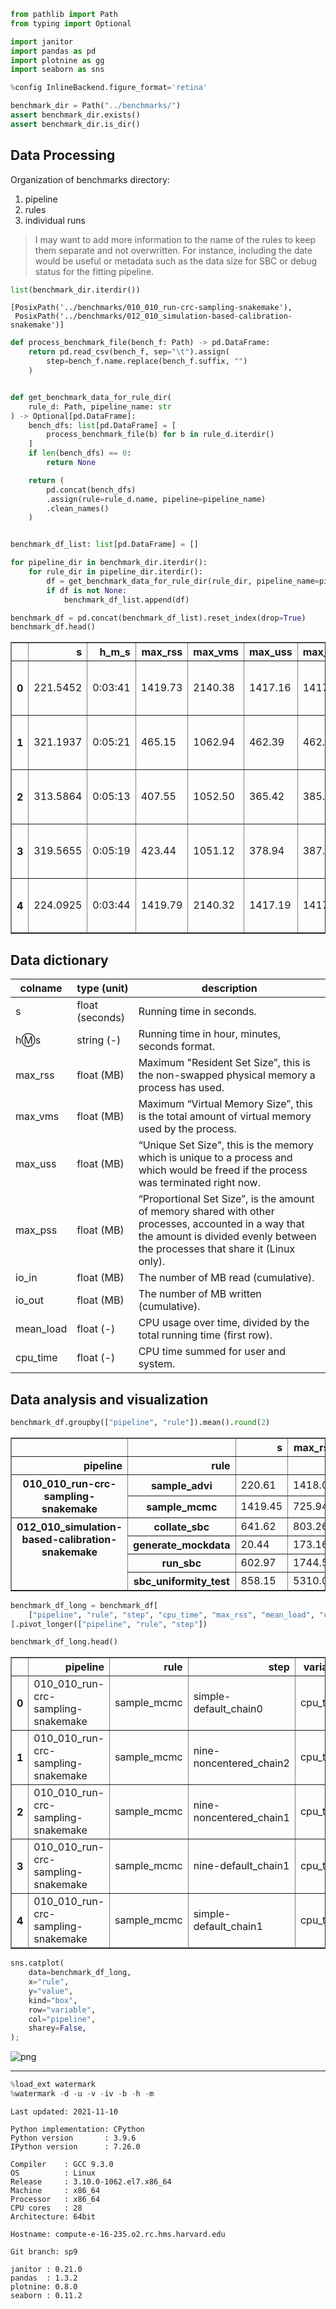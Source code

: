 ```python
from pathlib import Path
from typing import Optional

import janitor
import pandas as pd
import plotnine as gg
import seaborn as sns

%config InlineBackend.figure_format='retina'
```

```python
benchmark_dir = Path("../benchmarks/")
assert benchmark_dir.exists()
assert benchmark_dir.is_dir()
```

## Data Processing

Organization of benchmarks directory:

1. pipeline
2. rules
3. individual runs

> I may want to add more information to the name of the rules to keep them separate and not overwritten.
> For instance, including the date would be useful or metadata such as the data size for SBC or debug status for the fitting pipeline.

```python
list(benchmark_dir.iterdir())
```

    [PosixPath('../benchmarks/010_010_run-crc-sampling-snakemake'),
     PosixPath('../benchmarks/012_010_simulation-based-calibration-snakemake')]

```python
def process_benchmark_file(bench_f: Path) -> pd.DataFrame:
    return pd.read_csv(bench_f, sep="\t").assign(
        step=bench_f.name.replace(bench_f.suffix, "")
    )


def get_benchmark_data_for_rule_dir(
    rule_d: Path, pipeline_name: str
) -> Optional[pd.DataFrame]:
    bench_dfs: list[pd.DataFrame] = [
        process_benchmark_file(b) for b in rule_d.iterdir()
    ]
    if len(bench_dfs) == 0:
        return None

    return (
        pd.concat(bench_dfs)
        .assign(rule=rule_d.name, pipeline=pipeline_name)
        .clean_names()
    )


benchmark_df_list: list[pd.DataFrame] = []

for pipeline_dir in benchmark_dir.iterdir():
    for rule_dir in pipeline_dir.iterdir():
        df = get_benchmark_data_for_rule_dir(rule_dir, pipeline_name=pipeline_dir.name)
        if df is not None:
            benchmark_df_list.append(df)

benchmark_df = pd.concat(benchmark_df_list).reset_index(drop=True)
benchmark_df.head()
```

<div>
<style scoped>
    .dataframe tbody tr th:only-of-type {
        vertical-align: middle;
    }

    .dataframe tbody tr th {
        vertical-align: top;
    }

    .dataframe thead th {
        text-align: right;
    }
</style>
<table border="1" class="dataframe">
  <thead>
    <tr style="text-align: right;">
      <th></th>
      <th>s</th>
      <th>h_m_s</th>
      <th>max_rss</th>
      <th>max_vms</th>
      <th>max_uss</th>
      <th>max_pss</th>
      <th>io_in</th>
      <th>io_out</th>
      <th>mean_load</th>
      <th>cpu_time</th>
      <th>step</th>
      <th>rule</th>
      <th>pipeline</th>
    </tr>
  </thead>
  <tbody>
    <tr>
      <th>0</th>
      <td>221.5452</td>
      <td>0:03:41</td>
      <td>1419.73</td>
      <td>2140.38</td>
      <td>1417.16</td>
      <td>1417.25</td>
      <td>908.23</td>
      <td>16.45</td>
      <td>17.16</td>
      <td>38.26</td>
      <td>simple-default_chain0</td>
      <td>sample_mcmc</td>
      <td>010_010_run-crc-sampling-snakemake</td>
    </tr>
    <tr>
      <th>1</th>
      <td>321.1937</td>
      <td>0:05:21</td>
      <td>465.15</td>
      <td>1062.94</td>
      <td>462.39</td>
      <td>462.47</td>
      <td>289.45</td>
      <td>104.28</td>
      <td>63.86</td>
      <td>205.30</td>
      <td>nine-noncentered_chain2</td>
      <td>sample_mcmc</td>
      <td>010_010_run-crc-sampling-snakemake</td>
    </tr>
    <tr>
      <th>2</th>
      <td>313.5864</td>
      <td>0:05:13</td>
      <td>407.55</td>
      <td>1052.50</td>
      <td>365.42</td>
      <td>385.26</td>
      <td>158.54</td>
      <td>77.25</td>
      <td>58.78</td>
      <td>174.10</td>
      <td>nine-noncentered_chain1</td>
      <td>sample_mcmc</td>
      <td>010_010_run-crc-sampling-snakemake</td>
    </tr>
    <tr>
      <th>3</th>
      <td>319.5655</td>
      <td>0:05:19</td>
      <td>423.44</td>
      <td>1051.12</td>
      <td>378.94</td>
      <td>387.15</td>
      <td>97.58</td>
      <td>124.66</td>
      <td>60.99</td>
      <td>197.01</td>
      <td>nine-default_chain1</td>
      <td>sample_mcmc</td>
      <td>010_010_run-crc-sampling-snakemake</td>
    </tr>
    <tr>
      <th>4</th>
      <td>224.0925</td>
      <td>0:03:44</td>
      <td>1419.79</td>
      <td>2140.32</td>
      <td>1417.19</td>
      <td>1417.29</td>
      <td>959.60</td>
      <td>12.40</td>
      <td>17.09</td>
      <td>38.29</td>
      <td>simple-default_chain1</td>
      <td>sample_mcmc</td>
      <td>010_010_run-crc-sampling-snakemake</td>
    </tr>
  </tbody>
</table>
</div>

## Data dictionary

| colname | type (unit) | description |
|-------- |-------------|-------------|
| s | float (seconds) | Running time in seconds. |
| h:m:s	| string (-) | Running time in hour, minutes, seconds format. |
| max_rss | float (MB) | Maximum "Resident Set Size”, this is the non-swapped physical memory a process has used. |
| max_vms | float (MB) | Maximum “Virtual Memory Size”, this is the total amount of virtual memory used by the process. |
| max_uss | float (MB) | “Unique Set Size”, this is the memory which is unique to a process and which would be freed if the process was terminated right now. |
| max_pss | float (MB) | “Proportional Set Size”, is the amount of memory shared with other processes, accounted in a way that the amount is divided evenly between the processes that share it (Linux only). |
| io_in | float (MB) | The number of MB read (cumulative). |
| io_out | float (MB) | The number of MB written (cumulative). |
| mean_load | float (-) | CPU usage over time, divided by the total running time (first row). |
| cpu_time | float (-) | CPU time summed for user and system. |

## Data analysis and visualization

```python
benchmark_df.groupby(["pipeline", "rule"]).mean().round(2)
```

<div>
<style scoped>
    .dataframe tbody tr th:only-of-type {
        vertical-align: middle;
    }

    .dataframe tbody tr th {
        vertical-align: top;
    }

    .dataframe thead th {
        text-align: right;
    }
</style>
<table border="1" class="dataframe">
  <thead>
    <tr style="text-align: right;">
      <th></th>
      <th></th>
      <th>s</th>
      <th>max_rss</th>
      <th>max_vms</th>
      <th>max_uss</th>
      <th>max_pss</th>
      <th>io_in</th>
      <th>io_out</th>
      <th>mean_load</th>
      <th>cpu_time</th>
    </tr>
    <tr>
      <th>pipeline</th>
      <th>rule</th>
      <th></th>
      <th></th>
      <th></th>
      <th></th>
      <th></th>
      <th></th>
      <th></th>
      <th></th>
      <th></th>
    </tr>
  </thead>
  <tbody>
    <tr>
      <th rowspan="2" valign="top">010_010_run-crc-sampling-snakemake</th>
      <th>sample_advi</th>
      <td>220.61</td>
      <td>1418.07</td>
      <td>2197.32</td>
      <td>1415.48</td>
      <td>1415.64</td>
      <td>967.38</td>
      <td>25.52</td>
      <td>19.70</td>
      <td>43.53</td>
    </tr>
    <tr>
      <th>sample_mcmc</th>
      <td>1419.45</td>
      <td>725.94</td>
      <td>1345.14</td>
      <td>708.15</td>
      <td>711.92</td>
      <td>372.02</td>
      <td>88.66</td>
      <td>59.05</td>
      <td>1265.54</td>
    </tr>
    <tr>
      <th rowspan="4" valign="top">012_010_simulation-based-calibration-snakemake</th>
      <th>collate_sbc</th>
      <td>641.62</td>
      <td>803.26</td>
      <td>2913.11</td>
      <td>799.93</td>
      <td>802.38</td>
      <td>26585.63</td>
      <td>0.86</td>
      <td>60.40</td>
      <td>399.18</td>
    </tr>
    <tr>
      <th>generate_mockdata</th>
      <td>20.44</td>
      <td>173.16</td>
      <td>880.76</td>
      <td>170.72</td>
      <td>170.77</td>
      <td>216.71</td>
      <td>0.37</td>
      <td>19.58</td>
      <td>3.01</td>
    </tr>
    <tr>
      <th>run_sbc</th>
      <td>602.97</td>
      <td>1744.51</td>
      <td>3399.60</td>
      <td>742.90</td>
      <td>751.64</td>
      <td>52.41</td>
      <td>198.71</td>
      <td>95.33</td>
      <td>86.48</td>
    </tr>
    <tr>
      <th>sbc_uniformity_test</th>
      <td>858.15</td>
      <td>5310.08</td>
      <td>6813.24</td>
      <td>5305.28</td>
      <td>5307.70</td>
      <td>47729.32</td>
      <td>0.38</td>
      <td>55.34</td>
      <td>488.02</td>
    </tr>
  </tbody>
</table>
</div>

```python
benchmark_df_long = benchmark_df[
    ["pipeline", "rule", "step", "cpu_time", "max_rss", "mean_load", "cpu_time"]
].pivot_longer(["pipeline", "rule", "step"])

benchmark_df_long.head()
```

<div>
<style scoped>
    .dataframe tbody tr th:only-of-type {
        vertical-align: middle;
    }

    .dataframe tbody tr th {
        vertical-align: top;
    }

    .dataframe thead th {
        text-align: right;
    }
</style>
<table border="1" class="dataframe">
  <thead>
    <tr style="text-align: right;">
      <th></th>
      <th>pipeline</th>
      <th>rule</th>
      <th>step</th>
      <th>variable</th>
      <th>value</th>
    </tr>
  </thead>
  <tbody>
    <tr>
      <th>0</th>
      <td>010_010_run-crc-sampling-snakemake</td>
      <td>sample_mcmc</td>
      <td>simple-default_chain0</td>
      <td>cpu_time</td>
      <td>38.26</td>
    </tr>
    <tr>
      <th>1</th>
      <td>010_010_run-crc-sampling-snakemake</td>
      <td>sample_mcmc</td>
      <td>nine-noncentered_chain2</td>
      <td>cpu_time</td>
      <td>205.30</td>
    </tr>
    <tr>
      <th>2</th>
      <td>010_010_run-crc-sampling-snakemake</td>
      <td>sample_mcmc</td>
      <td>nine-noncentered_chain1</td>
      <td>cpu_time</td>
      <td>174.10</td>
    </tr>
    <tr>
      <th>3</th>
      <td>010_010_run-crc-sampling-snakemake</td>
      <td>sample_mcmc</td>
      <td>nine-default_chain1</td>
      <td>cpu_time</td>
      <td>197.01</td>
    </tr>
    <tr>
      <th>4</th>
      <td>010_010_run-crc-sampling-snakemake</td>
      <td>sample_mcmc</td>
      <td>simple-default_chain1</td>
      <td>cpu_time</td>
      <td>38.29</td>
    </tr>
  </tbody>
</table>
</div>

```python
sns.catplot(
    data=benchmark_df_long,
    x="rule",
    y="value",
    kind="box",
    row="variable",
    col="pipeline",
    sharey=False,
);
```

![png](benchmarks_files/benchmarks_10_0.png)

---

```python
%load_ext watermark
%watermark -d -u -v -iv -b -h -m
```

    Last updated: 2021-11-10

    Python implementation: CPython
    Python version       : 3.9.6
    IPython version      : 7.26.0

    Compiler    : GCC 9.3.0
    OS          : Linux
    Release     : 3.10.0-1062.el7.x86_64
    Machine     : x86_64
    Processor   : x86_64
    CPU cores   : 28
    Architecture: 64bit

    Hostname: compute-e-16-235.o2.rc.hms.harvard.edu

    Git branch: sp9

    janitor : 0.21.0
    pandas  : 1.3.2
    plotnine: 0.8.0
    seaborn : 0.11.2
